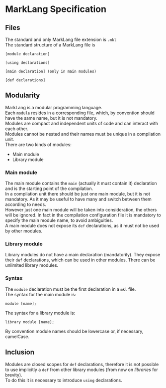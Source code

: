# MarkLang Specification

## Files

The standard and only MarkLang file extension is  `.mkl`  
The standard structure of a MarkLang file is

```
[module declaration]

[using declarations]

[main declaration] (only in main modules)

[def declarations]
```

## Modularity

MarkLang is a modular programming language.  
Each  `module`  resides in a corresponding file, which, by convention should have the same name, but it is not mandatory.  
Modules are compact and independent units of code and can interact with each other.  
Modules cannot be nested and their names must be unique in a compilation unit.  
There are two kinds of modules:

* Main module
* Library module

### Main module

The main module contains the  `main` (actually it must contain it) declaration and is the starting point of the compilation.  
In a compilation unit there should be just one main module, but it is not mandatory. As it may be useful to have many and switch between them according to needs.  
However just one main module will be taken into consideration, the others will be ignored. In fact in the compilation configuration file it is mandatory to specify the main module name, to avoid ambiguities.  
A main module does not expose its  `def` declarations, as it must not be used by other modules.

### Library module

Library modules do not have a main declaration (mandatorily). They expose their  `def` declarations, which can be used in other modules. There can be unlimited library modules.

### Syntax

The  `module`  declaration must be the first declaration in a  `mkl` file.  
The syntax for the main module is:

```
module [name];
```

The syntax for a library module is:

```
library module [name];
```

By convention module names should be lowercase or, if necessary, camelCase.

## Inclusion

Modules are closed scopes for  `def`  declarations, therefore it is not possible to use implicitly a `def` from other library modules (from now on _libraries_ for brevity).  
To do this it is necessary to introduce `using` declarations.  
